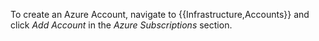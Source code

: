To create an Azure Account, navigate to {{Infrastructure,Accounts}} and click *Add Account* in the *Azure Subscriptions* section.